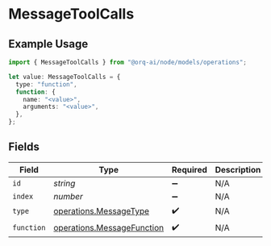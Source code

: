 # MessageToolCalls

## Example Usage

```typescript
import { MessageToolCalls } from "@orq-ai/node/models/operations";

let value: MessageToolCalls = {
  type: "function",
  function: {
    name: "<value>",
    arguments: "<value>",
  },
};
```

## Fields

| Field                                                                    | Type                                                                     | Required                                                                 | Description                                                              |
| ------------------------------------------------------------------------ | ------------------------------------------------------------------------ | ------------------------------------------------------------------------ | ------------------------------------------------------------------------ |
| `id`                                                                     | *string*                                                                 | :heavy_minus_sign:                                                       | N/A                                                                      |
| `index`                                                                  | *number*                                                                 | :heavy_minus_sign:                                                       | N/A                                                                      |
| `type`                                                                   | [operations.MessageType](../../models/operations/messagetype.md)         | :heavy_check_mark:                                                       | N/A                                                                      |
| `function`                                                               | [operations.MessageFunction](../../models/operations/messagefunction.md) | :heavy_check_mark:                                                       | N/A                                                                      |